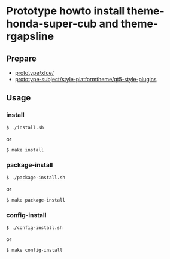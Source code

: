 
# Prototype howto install theme-honda-super-cub and theme-rgapsline


## Prepare

* [prototype/xfce/](../../../../prototype/xfce/)
* [prototype-subject/style-platformtheme/qt5-style-plugins](../../../../prototype-subject/style-platformtheme/qt5-style-plugins/)


## Usage

### install

``` sh
$ ./install.sh
```

or

``` sh
$ make install
```


### package-install

``` sh
$ ./package-install.sh
```

or

``` sh
$ make package-install
```


### config-install

``` sh
$ ./config-install.sh
```

or

``` sh
$ make config-install
```
